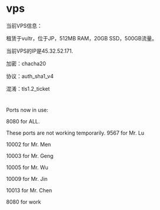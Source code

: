 # vps
当前VPS信息：

租赁于vultr，位于JP，512MB RAM，20GB SSD，500GB流量。

当前VPS的IP是45.32.52.171.

加密：chacha20

协议：auth_sha1_v4

混淆：tls1.2_ticket
#
Ports now in use:
 
8080	for ALL.


These ports are not working temporarily.
9567	for Mr. Lu

10002	for Mr. Men

10003	for Mr. Geng

10005	for Mr. Wu

10009	for Mr. Jin

10013	for Mr. Chen

8080	for work

